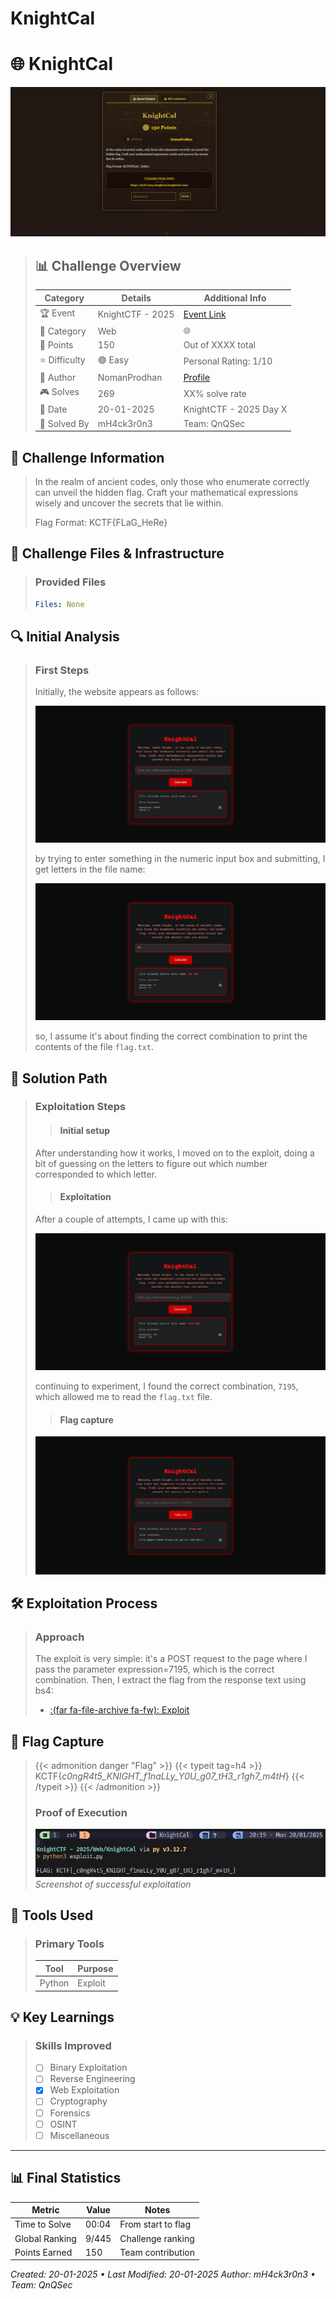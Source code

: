 # KnightCal

<!--more-->
# 🌐 KnightCal

![Challenge Presentation](/images/KnightCTF-2025/KnightCal/challenge_presentation.png "Challenge Presentation")

>## 📊 Challenge Overview
>
>| Category | Details | Additional Info |
>|----------|---------|-----------------|
>| 🏆 Event | KnightCTF - 2025 | [Event Link](https://2025.knightctf.com/challenges#KnightCal-25) |
>| 🔰 Category | Web | 🌐 |
>| 💎 Points | 150 | Out of XXXX total |
>| ⭐ Difficulty | 🟢 Easy | Personal Rating: 1/10 |
>| 👤 Author | NomanProdhan | [Profile]() |
>| 🎮 Solves | 269 | XX% solve rate |
>| 📅 Date | 20-01-2025 | KnightCTF - 2025 Day X |
>| 🦾 Solved By | mH4ck3r0n3 | Team: QnQSec |

## 📝 Challenge Information

>In the realm of ancient codes, only those who enumerate correctly can unveil the hidden flag. Craft your mathematical expressions wisely and uncover the secrets that lie within.  
>
>Flag Format: KCTF{FLaG_HeRe}

## 🎯 Challenge Files & Infrastructure

>### Provided Files
>```yaml
>Files: None
>```

## 🔍 Initial Analysis

>### First Steps
> Initially, the website appears as follows:
> 
> ![Site Presentation](/images/KnightCTF-2025/KnightCal/site_presentation.png "Site Presentation")
> 
> by trying to enter something in the numeric input box and submitting, I get letters in the file name:
> 
> ![Submit Try](/images/KnightCTF-2025/KnightCal/step_1.png "Submit Try")
> 
> so, I assume it's about finding the correct combination to print the contents of the file `flag.txt`. 

## 🎯 Solution Path

>### Exploitation Steps
>>#### Initial setup
>   
> After understanding how it works, I moved on to the exploit, doing a bit of guessing on the letters to figure out which number corresponded to which letter.
>
>>#### Exploitation
>   
> After a couple of attempts, I came up with this:
>   
>   ![Second Attempt](/images/KnightCTF-2025/KnightCal/step_2.png "Second Attempt")
>   
> continuing to experiment, I found the correct combination, `7195`, which allowed me to read the `flag.txt` file.
>
>>#### Flag capture
>  
>   ![Manual Flag](/images/KnightCTF-2025/KnightCal/manual_flag.png "Manual Flag")

## 🛠️ Exploitation Process
>### Approach
> The exploit is very simple: it's a POST request to the page where I pass the parameter expression=7195, which is the correct combination. Then, I extract the flag from the response text using bs4:
> 
> - [:(far fa-file-archive fa-fw): Exploit](/resources/KnightCTF-2025/KnightCal/exploit.py)

## 🚩 Flag Capture
>{{< admonition danger "Flag" >}}
{{< typeit tag=h4 >}}
KCTF{_c0ngR4t5_KNIGHT_f1naLLy_Y0U_g07_tH3_r1gh7_m4tH_}
{{< /typeit >}}
>{{< /admonition >}}
>
>### Proof of Execution
> ![Automated Flag](/images/KnightCTF-2025/KnightCal/automated_flag.png "Automated Flag")
>*Screenshot of successful exploitation*

## 🔧 Tools Used

>### Primary Tools
>| Tool | Purpose |
>|------|---------|
>| Python | Exploit |

## 💡 Key Learnings
>### Skills Improved
>- [ ] Binary Exploitation
>- [ ] Reverse Engineering
>- [x] Web Exploitation
>- [ ] Cryptography
>- [ ] Forensics
>- [ ] OSINT
>- [ ] Miscellaneous

---
## 📊 Final Statistics

| Metric | Value | Notes |
|--------|--------|-------|
| Time to Solve | 00:04 | From start to flag |
| Global Ranking | 9/445 | Challenge ranking |
| Points Earned | 150 | Team contribution |

*Created: 20-01-2025 • Last Modified: 20-01-2025*
*Author: mH4ck3r0n3 • Team: QnQSec*
